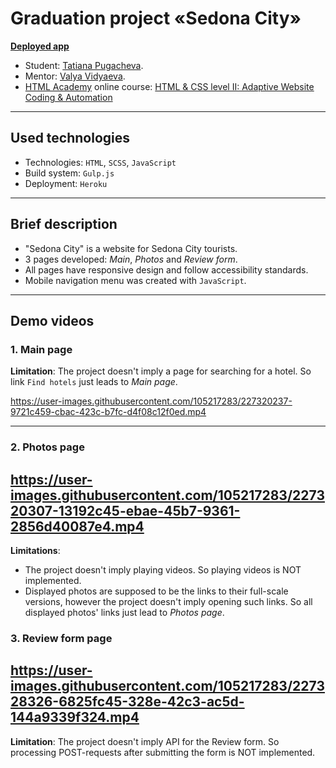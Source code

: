 # Graduation project «Sedona City»

**[Deployed app](https://sedona-city.herokuapp.com/)**

* Student: [Tatiana Pugacheva](https://up.htmlacademy.ru/adaptive/26/user/1892769).
* Mentor: [Valya Vidyaeva](https://htmlacademy.ru/profile/id189794).
* [HTML Academy](https://htmlacademy.ru/) online course: [HTML & CSS level II: Adaptive Website Coding & Automation](https://htmlacademy.ru/intensive/adaptive)

---

## Used technologies

* Technologies: `HTML`, `SCSS`, `JavaScript`
* Build system: `Gulp.js`
* Deployment: `Heroku`

---

## Brief description

* "Sedona City" is a website for Sedona City tourists. 
* 3 pages developed: *Main*, *Photos* and *Review form*.
* All pages have responsive design and follow accessibility standards.
* Mobile navigation menu was created with `JavaScript`.

---

## Demo videos

### 1. Main page

**Limitation**: The project doesn't imply a page for searching for a hotel. So link `Find hotels` just leads to *Main page*.

https://user-images.githubusercontent.com/105217283/227320237-9721c459-cbac-423c-b7fc-d4f08c12f0ed.mp4

---

### 2. Photos page


https://user-images.githubusercontent.com/105217283/227320307-13192c45-ebae-45b7-9361-2856d40087e4.mp4
---

**Limitations**:
* The project doesn't imply playing videos. So playing videos is NOT implemented. 
* Displayed photos are supposed to be the links to their full-scale versions, however the project doesn't imply opening such links. So all displayed photos' links just lead to *Photos page*.

### 3. Review form page


https://user-images.githubusercontent.com/105217283/227328326-6825fc45-328e-42c3-ac5d-144a9339f324.mp4
---

**Limitation**: The project doesn't imply API for the Review form. So processing POST-requests after submitting the form is NOT implemented.

